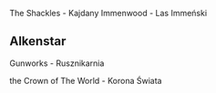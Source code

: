 The Shackles - Kajdany
Immenwood - Las Immeński

## Alkenstar
Gunworks - Rusznikarnia

the Crown of The World - Korona Świata